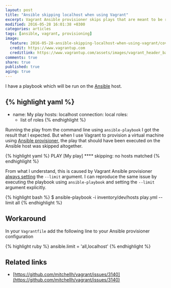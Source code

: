 ```yaml
---
layout: post
title: "Ansible skipping localhost when using Vagrant"
excerpt: Vagrant Ansible provisioner skips plays that are meant to be run on localhost. There's a simple workaround for that.
modified: 2016-05-28 16:01:38 +0300
categories: articles
tags: [ansible, vagrant, provisioning]
image:
  feature: 2016-05-28-ansible-skipping-localhost-when-using-vagrant/cover.jpg
  credit: https://www.vagrantup.com
  creditlink: https://www.vagrantup.com/assets/images/vagrant_header_background-482a12a7.png
comments: true
share: true
published: true
aging: true
---
```


I have a playbook which will be run on the [Ansible](https://github.com/ansible/ansible "Ansible is a simple IT automation platform") host.

{% highlight yaml %}
---
- name: My play
  hosts: localhost
  connection: local
  roles:
   - list of roles
{% endhighlight %}

Running the play from the command line using `ansible-playbook` I got the result that I expected. But when I use Vagrant to provision a virtual machine using [Ansible provisioner](https://www.vagrantup.com/docs/provisioning/ansible.html "Vagrant Ansible provisioner"), the play that should have been executed on the Ansible host was skipped altogether.

{% highlight yaml %}
PLAY [My play] ****
skipping: no hosts matched
{% endhighlight %}

From what I understand, this is caused by Vagrant Ansible provisioner [always setting](https://github.com/mitchellh/vagrant/pull/2991 "Github pull request") the `--limit` argument. I can reproduce the same issue by executing the playbook using `ansible-playbook` and setting the `--limit` argument explicitly.

{% highlight bash %}
$ ansible-playbook -i inventory/dev/hosts play.yml --limit all
{% endhighlight %}

## Workaround

In your `Vagrantfile` add the following line to your Ansible provisioner configuration

{% highlight ruby %}
ansible.limit = 'all,localhost'
{% endhighlight %}

## Related links

* [https://github.com/mitchellh/vagrant/issues/3140](https://github.com/mitchellh/vagrant/issues/3140)
